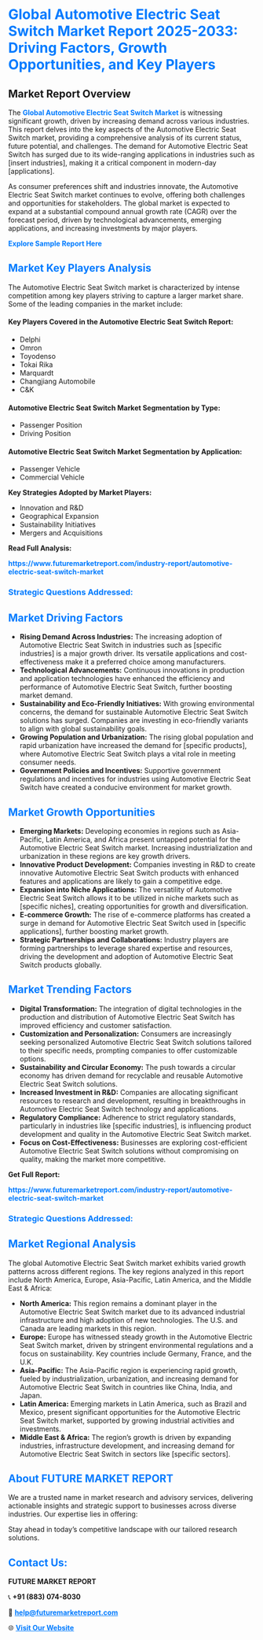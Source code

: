 <h1 style="color: #007BFF;">Global Automotive Electric Seat Switch Market Report 2025-2033: Driving Factors, Growth Opportunities, and Key Players</h1>

<section id="overview">
<h2>Market Report Overview</h2>
<p>The <a href="https://www.futuremarketreport.com/industry-report/automotive-electric-seat-switch-market" style="color: #007BFF; text-decoration: none;"><strong>Global Automotive Electric Seat Switch Market</strong></a> is witnessing significant growth, driven by increasing demand across various industries. This report delves into the key aspects of the Automotive Electric Seat Switch market, providing a comprehensive analysis of its current status, future potential, and challenges. The demand for Automotive Electric Seat Switch has surged due to its wide-ranging applications in industries such as [insert industries], making it a critical component in modern-day [applications].</p>
<p>As consumer preferences shift and industries innovate, the Automotive Electric Seat Switch market continues to evolve, offering both challenges and opportunities for stakeholders. The global market is expected to expand at a substantial compound annual growth rate (CAGR) over the forecast period, driven by technological advancements, emerging applications, and increasing investments by major players.</p>
</section>

<section id="overview">
<p><a href="https://www.futuremarketreport.com/request-sample/reportId=26227" style="color: #007BFF; text-decoration: none;"><strong>Explore Sample Report Here</strong></a></p>
</section>

<section id="key-players">
<h2 style="color: #007BFF;">Market Key Players Analysis</h2>
<p>The Automotive Electric Seat Switch market is characterized by intense competition among key players striving to capture a larger market share. Some of the leading companies in the market include:</p>
<h4>Key Players Covered in the Automotive Electric Seat Switch Report:</h4>
<ul><li>Delphi</li><li>Omron</li><li>Toyodenso</li><li>Tokai Rika</li><li>Marquardt</li><li>Changjiang Automobile</li><li>C&amp;K</li></ul>
<h4>Automotive Electric Seat Switch Market Segmentation by Type:</h4>
<ul><li>Passenger Position</li><li>Driving Position</li></ul>

<h4>Automotive Electric Seat Switch Market Segmentation by Application:</h4>
<ul><li>Passenger Vehicle</li><li>Commercial Vehicle</li></ul>
<p><strong>Key Strategies Adopted by Market Players:</strong></p>
<ul>
<li>Innovation and R&D</li>
<li>Geographical Expansion</li>
<li>Sustainability Initiatives</li>
<li>Mergers and Acquisitions</li>
</ul>
</section>

<section>
<p><strong>Read Full Analysis: </strong></p><a href="https://www.futuremarketreport.com/industry-report/automotive-electric-seat-switch-market" style="color: #007BFF; text-decoration: none;"><strong>https://www.futuremarketreport.com/industry-report/automotive-electric-seat-switch-market</strong></a>
<h3 style="color: #007BFF;">Strategic Questions Addressed:</h3>
</section>

<section id="driving-factors">
<h2 style="color: #007BFF;">Market Driving Factors</h2>
<ul>
<li><strong>Rising Demand Across Industries:</strong> The increasing adoption of Automotive Electric Seat Switch in industries such as [specific industries] is a major growth driver. Its versatile applications and cost-effectiveness make it a preferred choice among manufacturers.</li>
<li><strong>Technological Advancements:</strong> Continuous innovations in production and application technologies have enhanced the efficiency and performance of Automotive Electric Seat Switch, further boosting market demand.</li>
<li><strong>Sustainability and Eco-Friendly Initiatives:</strong> With growing environmental concerns, the demand for sustainable Automotive Electric Seat Switch solutions has surged. Companies are investing in eco-friendly variants to align with global sustainability goals.</li>
<li><strong>Growing Population and Urbanization:</strong> The rising global population and rapid urbanization have increased the demand for [specific products], where Automotive Electric Seat Switch plays a vital role in meeting consumer needs.</li>
<li><strong>Government Policies and Incentives:</strong> Supportive government regulations and incentives for industries using Automotive Electric Seat Switch have created a conducive environment for market growth.</li>
</ul>
</section>

<section id="growth-opportunities">
<h2 style="color: #007BFF;">Market Growth Opportunities</h2>
<ul>
<li><strong>Emerging Markets:</strong> Developing economies in regions such as Asia-Pacific, Latin America, and Africa present untapped potential for the Automotive Electric Seat Switch market. Increasing industrialization and urbanization in these regions are key growth drivers.</li>
<li><strong>Innovative Product Development:</strong> Companies investing in R&D to create innovative Automotive Electric Seat Switch products with enhanced features and applications are likely to gain a competitive edge.</li>
<li><strong>Expansion into Niche Applications:</strong> The versatility of Automotive Electric Seat Switch allows it to be utilized in niche markets such as [specific niches], creating opportunities for growth and diversification.</li>
<li><strong>E-commerce Growth:</strong> The rise of e-commerce platforms has created a surge in demand for Automotive Electric Seat Switch used in [specific applications], further boosting market growth.</li>
<li><strong>Strategic Partnerships and Collaborations:</strong> Industry players are forming partnerships to leverage shared expertise and resources, driving the development and adoption of Automotive Electric Seat Switch products globally.</li>
</ul>
</section>

<section id="trending-factors">
<h2 style="color: #007BFF;">Market Trending Factors</h2>
<ul>
<li><strong>Digital Transformation:</strong> The integration of digital technologies in the production and distribution of Automotive Electric Seat Switch has improved efficiency and customer satisfaction.</li>
<li><strong>Customization and Personalization:</strong> Consumers are increasingly seeking personalized Automotive Electric Seat Switch solutions tailored to their specific needs, prompting companies to offer customizable options.</li>
<li><strong>Sustainability and Circular Economy:</strong> The push towards a circular economy has driven demand for recyclable and reusable Automotive Electric Seat Switch solutions.</li>
<li><strong>Increased Investment in R&D:</strong> Companies are allocating significant resources to research and development, resulting in breakthroughs in Automotive Electric Seat Switch technology and applications.</li>
<li><strong>Regulatory Compliance:</strong> Adherence to strict regulatory standards, particularly in industries like [specific industries], is influencing product development and quality in the Automotive Electric Seat Switch market.</li>
<li><strong>Focus on Cost-Effectiveness:</strong> Businesses are exploring cost-efficient Automotive Electric Seat Switch solutions without compromising on quality, making the market more competitive.</li>
</ul>
</section>

<section>
<p><strong>Get Full Report: </strong></p><a href="https://www.futuremarketreport.com/industry-report/automotive-electric-seat-switch-market" style="color: #007BFF; text-decoration: none;"><strong>https://www.futuremarketreport.com/industry-report/automotive-electric-seat-switch-market</strong></a>
<h3 style="color: #007BFF;">Strategic Questions Addressed:</h3>
</section>


<section id="regional-analysis">
<h2 style="color: #007BFF;">Market Regional Analysis</h2>
<p>The global Automotive Electric Seat Switch market exhibits varied growth patterns across different regions. The key regions analyzed in this report include North America, Europe, Asia-Pacific, Latin America, and the Middle East & Africa:</p>
<ul>
<li><strong>North America:</strong> This region remains a dominant player in the Automotive Electric Seat Switch market due to its advanced industrial infrastructure and high adoption of new technologies. The U.S. and Canada are leading markets in this region.</li>
<li><strong>Europe:</strong> Europe has witnessed steady growth in the Automotive Electric Seat Switch market, driven by stringent environmental regulations and a focus on sustainability. Key countries include Germany, France, and the U.K.</li>
<li><strong>Asia-Pacific:</strong> The Asia-Pacific region is experiencing rapid growth, fueled by industrialization, urbanization, and increasing demand for Automotive Electric Seat Switch in countries like China, India, and Japan.</li>
<li><strong>Latin America:</strong> Emerging markets in Latin America, such as Brazil and Mexico, present significant opportunities for the Automotive Electric Seat Switch market, supported by growing industrial activities and investments.</li>
<li><strong>Middle East & Africa:</strong> The region’s growth is driven by expanding industries, infrastructure development, and increasing demand for Automotive Electric Seat Switch in sectors like [specific sectors].</li>
</ul>
</section>

<footer>
<h2 style="color: #007BFF;">About FUTURE MARKET REPORT</h2>
<p>We are a trusted name in market research and advisory services, delivering actionable insights and strategic support to businesses across diverse industries. Our expertise lies in offering:</p>

<p>Stay ahead in today’s competitive landscape with our tailored research solutions.</p>

<h2 style="color: #007BFF;">Contact Us:</h2>
<p><strong>FUTURE MARKET REPORT</strong></p>
<p>📞 <strong>+91 (883) 074-8030</strong></p>
<p>📧 <strong><a href="mailto:help@futuremarketreport.com" style="color: #007BFF;">help@futuremarketreport.com</a></strong></p>
<p>🌐 <strong><a href="https://www.futuremarketreport.com/" style="color: #007BFF;">Visit Our Website</a></strong></p>
</footer>